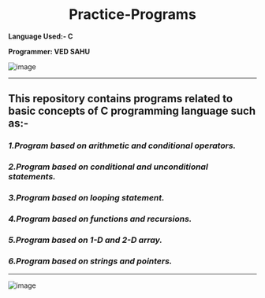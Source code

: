 <h1 align="center">
Practice-Programs
</h1>

**Language Used:- C**

**Programmer: VED SAHU**

![image](https://user-images.githubusercontent.com/84853993/122645816-edeceb00-d139-11eb-84bc-00b633ebe1ec.png)

___


## This repository contains programs related to basic concepts of C programming language such as:-
### _1.Program based on arithmetic and conditional operators._


### _2.Program based on conditional and unconditional statements._


### _3.Program based on looping statement._


### _4.Program based on functions and recursions._


### _5.Program based on 1-D and 2-D array._


### _6.Program based on strings and pointers._
___

![image](https://user-images.githubusercontent.com/84853993/122646019-dd894000-d13a-11eb-92b5-aea529cfdc2a.png)

